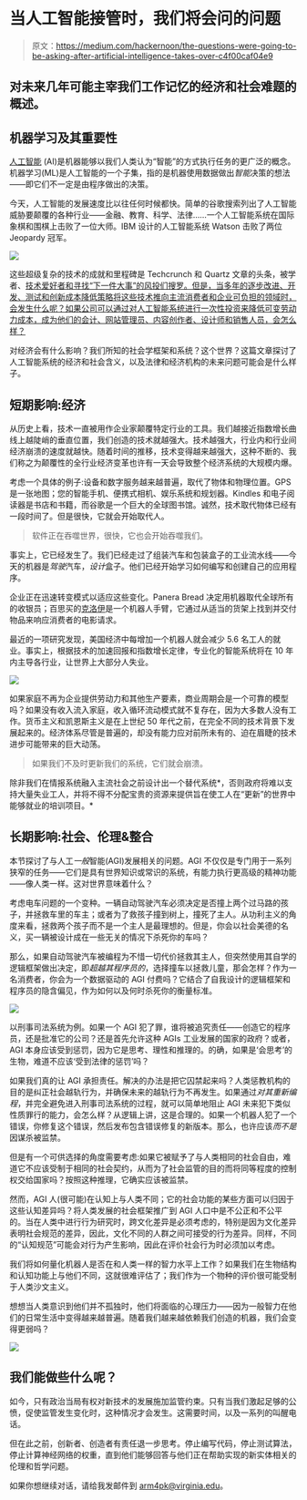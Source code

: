 # 当人工智能接管时，我们将会问的问题

> 原文：<https://medium.com/hackernoon/the-questions-were-going-to-be-asking-after-artificial-intelligence-takes-over-c4f00caf04e9>

## 对未来几年可能主宰我们工作记忆的经济和社会难题的概述。

## **机器学习及其重要性**

[人工智能](https://hackernoon.com/tagged/artificial-intelligence) (AI)是机器能够以我们人类认为“智能”的方式执行任务的更广泛的概念。机器学习(ML)是人工智能的一个子集，指的是机器使用数据做出*智能*决策的想法——即它们不一定是由程序做出的决策。

今天，人工智能的发展速度比以往任何时候都快。简单的谷歌搜索列出了人工智能威胁要颠覆的各种行业——金融、教育、科学、法律……一个人工智能系统在国际象棋和围棋上击败了一位大师。IBM 设计的人工智能系统 Watson 击败了两位 Jeopardy 冠军。

![](img/943a641a8ca8f1223eaf322b21b4c704.png)

这些超级复杂的技术的成就和里程碑是 Techcrunch 和 Quartz 文章的头条，被学者、[技术爱好者和寻找“下一件大事”的风投们搜罗。但是，当多年的逐步改进、开发、测试和创新成本降低策略将这些技术推向主流消费者和企业可负担的领域时，会发生什么呢？如果公司可以通过对人工智能系统进行一次性投资来降低可变劳动力成本，成为他们的会计、网站管理员、内容创作者、设计师和销售人员，会怎么样？](https://hackernoon.com/tagged/technology)

对经济会有什么影响？我们所知的社会学框架和系统？这个世界？这篇文章探讨了人工智能系统的经济和社会含义，以及法律和经济机构的未来问题可能会是什么样子。

## 短期影响:经济

从历史上看，技术一直被用作企业家颠覆特定行业的工具。我们越接近指数增长曲线上越陡峭的垂直位置，我们创造的技术就越强大。技术越强大，行业内和行业间经济崩溃的速度就越快。随着时间的推移，技术变得越来越强大，这种不断的、我们称之为颠覆性的全行业经济变革也许有一天会导致整个经济系统的大规模内爆。

考虑一个具体的例子:设备和数字服务越来越普遍，取代了物体和物理位置。GPS 是一张地图；您的智能手机、便携式相机、娱乐系统和规划器。Kindles 和电子阅读器是书店和书籍，而谷歌是一个巨大的全球图书馆。诚然，技术取代物体已经有一段时间了。但是很快，它就会开始取代人。

> 软件正在吞噬世界，很快，它也会开始吞噬我们。

事实上，它已经发生了。我们已经走过了组装汽车和包装盒子的工业流水线——今天的机器是*驾驶*汽车，*设计*盒子。他们已经开始学习如何编写和创建自己的应用程序。

企业正在迅速转变模式以适应这些变化。Panera Bread 决定用机器取代全球所有的收银员；百思买的[克洛伊](https://www.businessinsider.com/companies-that-use-robots-instead-of-humans-2016-2#best-buys-chloe--sifts-through-music-movies-and-games-bringing-customers-what-they-want-4)是一个机器人手臂，它通过从适当的货架上找到并交付物品来响应消费者的电影请求。

最近的一项研究发现，美国经济中每增加一个机器人就会减少 5.6 名工人的就业。事实上，根据技术的加速回报和指数增长定律，专业化的智能系统将在 10 年内主导各行业，让世界上大部分人失业。

![](img/5a6b2188e0ffe4427132f29823372c94.png)

如果家庭不再为企业提供劳动力和其他生产要素，商业周期会是一个可靠的模型吗？如果没有收入流入家庭，收入循环流动模式就不复存在，因为大多数人没有工作。货币主义和凯恩斯主义是在上世纪 50 年代之前，在完全不同的技术背景下发展起来的。经济体系尽管是普遍的，却没有能力应对前所未有的、迫在眉睫的技术进步可能带来的巨大动荡。

> 如果我们不及时更新我们的系统，它们就会崩溃。

除非我们在情报系统融入主流社会之前设计出一个替代系统*，否则政府将难以支持大量失业工人，并将不得不分配宝贵的资源来提供旨在使工人在“更新”的世界中能够就业的培训项目。*

## **长期影响:社会、伦理&整合**

本节探讨了与人工*一般*智能(AGI)发展相关的问题。AGI 不仅仅是专门用于一系列狭窄的任务——它们是具有世界知识或常识的系统，有能力执行更高级的精神功能——像人类一样。这对世界意味着什么？

考虑电车问题的一个变种。一辆自动驾驶汽车必须决定是否撞上两个过马路的孩子，并拯救车里的车主；或者为了救孩子撞到树上，撞死了主人。从功利主义的角度来看，拯救两个孩子而不是一个主人是最理想的。但是，你会以社会美德的名义，买一辆被设计成在一些无关的情况下杀死你的车吗？

那么，如果自动驾驶汽车被编程为不惜一切代价拯救其主人，但突然使用其自学的逻辑框架做出决定，即*超越其程序员的*，选择撞车以拯救儿童，那会怎样？作为一名消费者，你会为一个数据驱动的 AGI 付费吗？它结合了自我设计的逻辑框架和程序员的隐含偏见，作为如何以及何时杀死你的衡量标准。

![](img/c4c7cc6dc85ef86145506688c1fc1315.png)

以刑事司法系统为例。如果一个 AGI 犯了罪，谁将被追究责任——创造它的程序员，还是批准它的公司？还是首先允许这种 AGIs 工业发展的国家的政府？或者，AGI 本身应该受到惩罚，因为它是思考、理性和推理的。的确，如果是‘会思考’的生物，难道不应该‘受到法律的惩罚’吗？

如果我们真的让 AGI 承担责任。解决的办法是把它囚禁起来吗？人类惩教机构的目的是纠正社会越轨行为，并确保未来的越轨行为不再发生。如果通过*对其重新编程*，并完全避免进入刑事司法系统的过程，就可以简单地阻止 AGI 未来犯下类似性质罪行的能力，会怎么样？从逻辑上讲，这是合理的。如果一个机器人犯了一个错误，你修复这个错误，然后发布包含错误修复的新版本。那么，也许应该*而不是*因谋杀被监禁。

但是有一个可供选择的角度需要考虑:如果它被赋予了与人类相同的社会自由，难道它不应该受制于相同的社会契约，从而为了社会监管的目的而将同等程度的控制权交给国家吗？按照这种推理，它确实应该被监禁。

然而，AGI 人(很可能)在认知上与人类不同；它的社会功能的某些方面可以归因于这些认知差异吗？将人类发展的社会框架推广到 AGI 人口中是不公正和不公平的。当在人类中进行行为研究时，跨文化差异是必须考虑的，特别是因为文化差异表明社会规范的差异，因此，文化不同的人群之间可接受的行为差异。同样，不同的“认知规范”可能会对行为产生影响，因此在评价社会行为时必须加以考虑。

我们将如何量化机器人是否在和人类一样的智力水平上工作？如果我们在生物结构和认知功能上与他们不同，这就很难评估了；我们作为一个物种的评价很可能受制于人类沙文主义。

想想当人类意识到他们并不孤独时，他们将面临的心理压力——因为一般智力在他们的日常生活中变得越来越普遍。随着我们越来越依赖我们创造的机器，我们会变得更弱吗？

![](img/eeb6d6f96adbc10ca6664a3c1ff50453.png)

## 我们能做些什么呢？

如今，只有政治当局有权对新技术的发展施加监管约束。只有当我们激起足够的公愤，促使监管发生变化时，这种情况才会发生。这需要时间，以及一系列的叫醒电话。

但在此之前，创新者、创造者有责任退一步思考。停止编写代码，停止测试算法，停止计算神经网络的权重，直到他们能够回答与他们正在帮助实现的新实体相关的伦理和哲学问题。

如果你想继续对话，请给我发邮件到 arm4pk@virginia.edu。